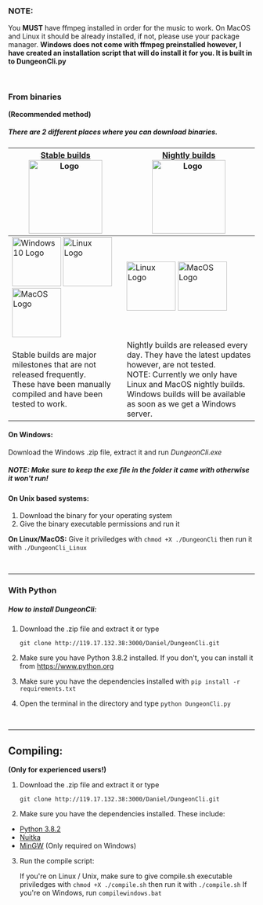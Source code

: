 ### NOTE:
You **MUST** have ffmpeg installed in order for the music to work. On MacOS and Linux it should be already installed, if not, please use your package manager. **Windows does not come with ffmpeg preinstalled however,
I have created an installation script that will do install it for you. It is built in to
DungeonCli.py**

<br>

### From binaries
**(Recommended method)**

##### There are 2 different places where you can download binaries.

[Stable builds <br> <img src="http://pavela.net:3000/Daniel/DungeonCli/raw/branch/master/Images/Logos/stableTerminal.png" alt="Logo" width="150"/>](http://pavela.net:3000/Daniel/DungeonCli/releases) | [Nightly builds <br> <img src="http://pavela.net:3000/Daniel/DungeonCli/raw/branch/master/Images/Logos/nightlyTerminal.png" alt="Logo" width="150"/>](http://pavela.net:8090/blue/organizations/jenkins/DungeonCI/activity)
------------ | -------------
<img src="https://upload.wikimedia.org/wikipedia/commons/5/5f/Windows_logo_-_2012.svg" alt="Windows 10 Logo" width="100"/> <img src="https://upload.wikimedia.org/wikipedia/commons/a/af/Tux.png" alt="Linux Logo" width="100"/> <img src="https://upload.wikimedia.org/wikipedia/commons/2/22/MacOS_logo_%282017%29.svg" alt="MacOS Logo" width="100"/>| <img src="https://upload.wikimedia.org/wikipedia/commons/a/af/Tux.png" alt="Linux Logo" width="100"/> <img src="https://upload.wikimedia.org/wikipedia/commons/2/22/MacOS_logo_%282017%29.svg" alt="MacOS Logo" width="100"/>
Stable builds are major milestones that are not released frequently. <br>These have been manually compiled and have been tested to work. | Nightly builds are released every day. They have the latest updates however, are not tested. <br>NOTE: Currently we only have Linux and MacOS nightly builds. <br>Windows builds will be available as soon as we get a Windows server.

#### On Windows:
Download the Windows .zip file, extract it and run *DungeonCli.exe*
##### NOTE: Make sure to keep the exe file in the folder it came with otherwise it won't run!

#### On Unix based systems:
1. Download the binary for your operating system
2. Give the binary executable permissions and run it

**On Linux/MacOS:**
Give it priviledges with `chmod +X ./DungeonCli` then run it with
`./DungeonCli_Linux`

<br>

---


### With Python

##### How to install DungeonCli:
1. Download the .zip file and extract it or type

	`git clone http://119.17.132.38:3000/Daniel/DungeonCli.git`
2. Make sure you have Python 3.8.2 installed. If you don't, you
can install it from https://www.python.org
3. Make sure you have the dependencies installed with `pip install -r requirements.txt`
4. Open the terminal in the directory and type `python DungeonCli.py`

<br>

---


## Compiling:
**(Only for experienced users!)**

1. Download the .zip file and extract it or type

	`git clone http://119.17.132.38:3000/Daniel/DungeonCli.git`
2. Make sure you have the dependencies installed. These include:
- [Python 3.8.2](https://www.python.org/downloads/)
- [Nuitka](https://nuitka.net/pages/download.html)
- [MinGW](https://osdn.net/projects/mingw/releases/) (Only required on Windows)
3. Run the compile script:

	If you're on Linux / Unix, make sure to give compile.sh executable
priviledges with `chmod +X ./compile.sh` then run it with `./compile.sh`
If you're on Windows, run `compilewindows.bat`
